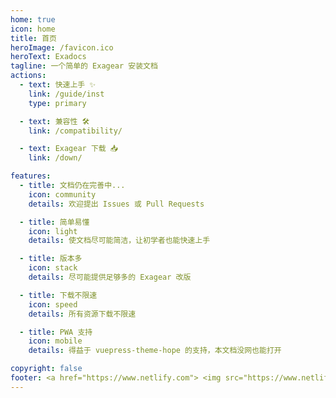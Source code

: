 ```yaml
---
home: true
icon: home
title: 首页
heroImage: /favicon.ico
heroText: Exadocs
tagline: 一个简单的 Exagear 安装文档
actions:
  - text: 快速上手 ✨
    link: /guide/inst
    type: primary

  - text: 兼容性 🛠️
    link: /compatibility/

  - text: Exagear 下载 📥
    link: /down/

features:
  - title: 文档仍在完善中...
    icon: community
    details: 欢迎提出 Issues 或 Pull Requests

  - title: 简单易懂
    icon: light
    details: 使文档尽可能简洁，让初学者也能快速上手

  - title: 版本多
    icon: stack
    details: 尽可能提供足够多的 Exagear 改版

  - title: 下载不限速
    icon: speed
    details: 所有资源下载不限速

  - title: PWA 支持
    icon: mobile
    details: 得益于 vuepress-theme-hope 的支持，本文档没网也能打开

copyright: false
footer: <a href="https://www.netlify.com"> <img src="https://www.netlify.com/v3/img/components/netlify-color-bg.svg" alt="Deploys by Netlify" /> </a> <div>MIT Licensed | Copyright © 2022 MrLiu646</div>
---
```


